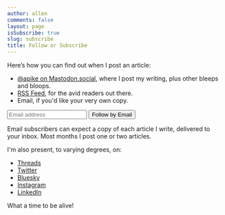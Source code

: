 ```yaml
---
author: allen
comments: false
layout: page
isSubscribe: true
slug: subscribe
title: Follow or Subscribe
---
```


Here’s how you can find out when I post an article:

* [@apike on Mastodon.social](https://mastodon.social/@apike), where I post my writing, plus other bleeps and bloops.
* [RSS Feed](/feed/), for the avid readers out there.
* Email, if you'd like your very own copy.

<form style="margin-top: 1em" class="newsletter" action="https://feed.press/e/mailverify" method="post"
target="popupwindow" onsubmit="window.open('https://feed.press/e/mailverify?feed_id=allenpike', 'popupwindow',
'scrollbars=yes,width=550,height=400');return true">
<input type="text" name="email" placeholder="Email address"/>
<input type="submit" value="Follow by Email" />
<input type="hidden" value="allenpike" name="feed_id"/>
</form>

Email subscribers can expect a copy of each article I write, delivered to your inbox. Most months I post one or two articles.

I'm also present, to varying degrees, on:
- [Threads](https://www.threads.net/@allenjpike)
- [Twitter](https://twitter.com/apike/)
- [Bluesky](https://bsky.app/profile/allenpike.com)
- [Instagram](https://www.instagram.com/allenjpike/)
- [LinkedIn](https://www.linkedin.com/in/allenpike/)

What a time to be alive!

